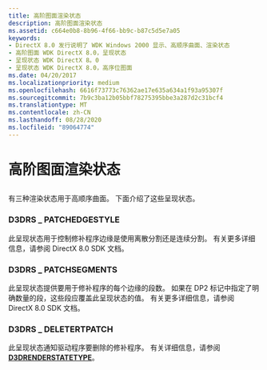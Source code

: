 ```yaml
---
title: 高阶图面渲染状态
description: 高阶图面渲染状态
ms.assetid: c664e0b8-8b96-4f66-bb9c-b87c5d5e7a05
keywords:
- DirectX 8.0 发行说明了 WDK Windows 2000 显示、高顺序曲面、渲染状态
- 高阶图面 WDK DirectX 8.0，呈现状态
- 呈现状态 WDK DirectX 8。0
- 呈现状态 WDK DirectX 8.0，高序位图面
ms.date: 04/20/2017
ms.localizationpriority: medium
ms.openlocfilehash: 6616f73773c76362ae17e635a634a1f93a95307f
ms.sourcegitcommit: 7b9c3ba12b05bbf78275395bbe3a287d2c31bcf4
ms.translationtype: MT
ms.contentlocale: zh-CN
ms.lasthandoff: 08/28/2020
ms.locfileid: "89064774"
---
```

# <a name="high-order-surface-render-states"></a>高阶图面渲染状态


## <span id="ddk_high_order_surface_render_states_gg"></span><span id="DDK_HIGH_ORDER_SURFACE_RENDER_STATES_GG"></span>


有三种渲染状态用于高顺序曲面。 下面介绍了这些呈现状态。

### <a name="span-idd3drs_patchedgestylespanspan-idd3drs_patchedgestylespand3drs_patchedgestyle"></a><span id="d3drs_patchedgestyle"></span><span id="D3DRS_PATCHEDGESTYLE"></span>D3DRS \_ PATCHEDGESTYLE

此呈现状态用于控制修补程序边缘是使用离散分割还是连续分割。 有关更多详细信息，请参阅 DirectX 8.0 SDK 文档。

### <a name="span-idd3drs_patchsegmentsspanspan-idd3drs_patchsegmentsspand3drs_patchsegments"></a><span id="d3drs_patchsegments"></span><span id="D3DRS_PATCHSEGMENTS"></span>D3DRS \_ PATCHSEGMENTS

此呈现状态提供要用于修补程序的每个边缘的段数。 如果在 DP2 标记中指定了明确数量的段，这些段应覆盖此呈现状态的值。 有关更多详细信息，请参阅 DirectX 8.0 SDK 文档。

### <a name="span-idd3drs_deletertpatchspanspan-idd3drs_deletertpatchspan-d3drs_deletertpatch"></a><span id="d3drs_deletertpatch"></span><span id="D3DRS_DELETERTPATCH"></span> D3DRS \_ DELETERTPATCH

此呈现状态通知驱动程序要删除的修补程序。 有关详细信息，请参阅 [**D3DRENDERSTATETYPE**](/windows-hardware/drivers/ddi/d3d9types/ne-d3d9types-_d3drenderstatetype)。

 

